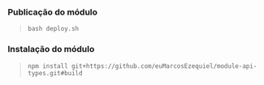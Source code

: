 ### Publicação do módulo
> `bash deploy.sh`

### Instalação do módulo
> `npm install git+https://github.com/euMarcosEzequiel/module-api-types.git#build`

